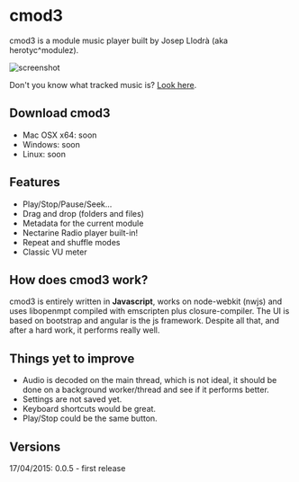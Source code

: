 # cmod3

cmod3 is a module music player built by Josep Llodrà (aka herotyc^modulez).

![screenshot](https://raw.githubusercontent.com/jllodra/cmod3/master/screenshot.png "screenshot")

Don't you know what tracked music is? [Look here](http://en.wikipedia.org/wiki/Music_tracker).

## Download cmod3

* Mac OSX x64: soon
* Windows: soon
* Linux: soon


## Features

* Play/Stop/Pause/Seek...
* Drag and drop (folders and files)
* Metadata for the current module
* Nectarine Radio player built-in!
* Repeat and shuffle modes
* Classic VU meter

## How does cmod3 work?

cmod3 is entirely written in **Javascript**, works on node-webkit (nwjs) and uses libopenmpt compiled with emscripten plus closure-compiler. The UI is based on bootstrap and angular is the js framework. Despite all that, and after a hard work, it performs really well.

## Things yet to improve

* Audio is decoded on the main thread, which is not ideal, it should be done on a background worker/thread and see if it performs better.
* Settings are not saved yet.
* Keyboard shortcuts would be great.
* Play/Stop could be the same button.

## Versions

17/04/2015: 0.0.5 - first release


